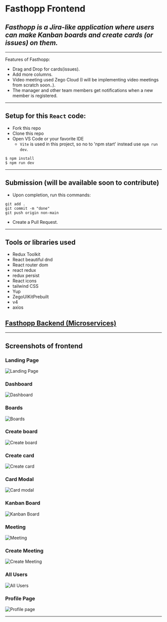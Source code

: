 # **Fasthopp Frontend**

## _Fasthopp is a Jira-like application where users can make Kanban boards and create cards (or issues) on them._
---
Features of Fasthopp:
- Drag and Drop for cards(issues).
- Add more columns.
- Video meeting used Zego Cloud (I will be implementing video meetings from scratch soon..).
- The manager and other team members get notifications when a new member is registered.
---
Setup for this `React` code:
---
- Fork this repo
- Clone this repo
- Open VS Code or your favorite IDE
  - `Vite` is used in this project, so no to 'npm start' instead use `npm run dev`.
```
$ npm install
$ npm run dev
```
----
Submission (will be available soon to contribute)
----
- Upon completion, run this commands:
```
git add .
git commit -m "done"
git push origin non-main
```
- Create a Pull Request.

---
Tools or libraries used
---
- Redux Toolkit
- React beautiful dnd
- React router dom
- react redux
- redux persist
- React icons
- tailwind CSS
- Yup
- ZegoUIKitPrebuilt
- v4
- axios
  
## [Fasthopp Backend (Microservices)](https://github.com/Susmith098/fasthopp-microservices)

---
Screenshots of frontend
---

### Landing Page
![Landing Page](https://github.com/Susmith098/fasthopp-images/blob/main/landing%20Page.png)


### Dashboard 
![Dashboard](https://github.com/Susmith098/fasthopp-images/blob/main/Dashboard.png)

### Boards 
![Boards](https://github.com/Susmith098/fasthopp-images/blob/main/Boards.png)

### Create board 
![Create board](https://github.com/Susmith098/fasthopp-images/blob/main/create%20new%20board.png)

 ### Create card
![Create card](https://github.com/Susmith098/fasthopp-images/blob/main/create%20new%20card.png)

### Card Modal
![Card modal](https://github.com/Susmith098/fasthopp-images/blob/main/card%20popup.png)

### Kanban Board
![Kanban Board](https://github.com/Susmith098/fasthopp-images/blob/main/kanban%20board.png)

### Meeting
![Meeting](https://github.com/Susmith098/fasthopp-images/blob/main/meeting%20links.png)

### Create Meeting
![Create Meeting](https://github.com/Susmith098/fasthopp-images/blob/main/create%20new%20meeting.png)

### All Users 
![All Users](https://github.com/Susmith098/fasthopp-images/blob/main/All%20users.png)

### Profile Page
![Profile page](https://github.com/Susmith098/fasthopp-images/blob/main/Profile%20page.png)

---
